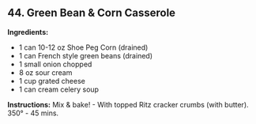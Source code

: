 ## 44. Green Bean & Corn Casserole

**Ingredients:**
- 1 can 10-12 oz Shoe Peg Corn (drained)
- 1 can French style green beans (drained)
- 1 small onion chopped
- 8 oz sour cream
- 1 cup grated cheese
- 1 can cream celery soup

**Instructions:**
Mix & bake! - With topped Ritz cracker crumbs (with butter). 350° - 45 mins.